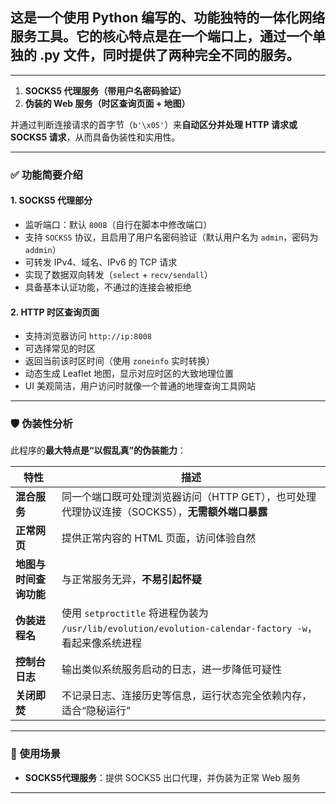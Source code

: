 ## 这是一个使用 Python 编写的、功能独特的一体化网络服务工具。它的核心特点是在一个端口上，通过一个单独的 .py 文件，同时提供了两种完全不同的服务。
---

1. **SOCKS5 代理服务（带用户名密码验证）**
2. **伪装的 Web 服务（时区查询页面 + 地图）**

并通过判断连接请求的首字节（`b'\x05'`）来**自动区分并处理 HTTP 请求或 SOCKS5 请求**，从而具备伪装性和实用性。

---

### ✅ 功能简要介绍

#### 1. **SOCKS5 代理部分**

* 监听端口：默认 `8008`（自行在脚本中修改端口）
* 支持 `SOCKS5` 协议，且启用了用户名密码验证（默认用户名为 `admin`，密码为 `addmin`）
* 可转发 IPv4、域名、IPv6 的 TCP 请求
* 实现了数据双向转发（`select` + `recv/sendall`）
* 具备基本认证功能，不通过的连接会被拒绝

#### 2. **HTTP 时区查询页面**

* 支持浏览器访问 `http://ip:8008`
* 可选择常见的时区
* 返回当前该时区时间（使用 `zoneinfo` 实时转换）
* 动态生成 Leaflet 地图，显示对应时区的大致地理位置
* UI 美观简洁，用户访问时就像一个普通的地理查询工具网站

---

### 🛡️ 伪装性分析

此程序的**最大特点是“以假乱真”的伪装能力**：

| 特性            | 描述                                                                                   |
| ------------- | ------------------------------------------------------------------------------------ |
| **混合服务**      | 同一个端口既可处理浏览器访问（HTTP GET），也可处理代理协议连接（SOCKS5），**无需额外端口暴露**                             |
| **正常网页**      | 提供正常内容的 HTML 页面，访问体验自然                                                               |
| **地图与时间查询功能** | 与正常服务无异，**不易引起怀疑**                                                                   |
| **伪装进程名**     | 使用 `setproctitle` 将进程伪装为 `/usr/lib/evolution/evolution-calendar-factory -w`，看起来像系统进程 |
| **控制台日志**     | 输出类似系统服务启动的日志，进一步降低可疑性                                                               |
| **关闭即焚**      | 不记录日志、连接历史等信息，运行状态完全依赖内存，适合“隐秘运行”                                                    |

---

### 🧩 使用场景

* **SOCKS5代理服务**：提供 SOCKS5 出口代理，并伪装为正常 Web 服务

---
